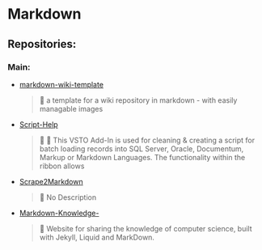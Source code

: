 # Markdown

## Repositories:
### Main:
- [markdown-wiki-template](https://github.com/Thamielis/markdown-wiki-template)
	> :memo: a template for a wiki repository in markdown - with easily managable images
- [Script-Help](https://github.com/Thamielis/Script-Help)
	> :memo: :memo: This VSTO Add-In is used for cleaning & creating a script for batch loading records into SQL Server, Oracle, Documentum, Markup or Markdown Languages. The functionality within the ribbon allows
- [Scrape2Markdown](https://github.com/In-Pro-Org/Scrape2Markdown)
	> :memo: No Description
- [Markdown-Knowledge-](https://github.com/In-Pro-Org/Markdown-Knowledge-)
	> :memo: Website for sharing the knowledge of computer science, built with Jekyll, Liquid and MarkDown.

